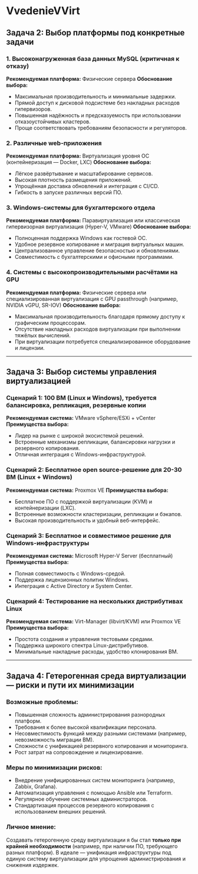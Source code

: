 # VvedenieVVirt

## Задача 2: Выбор платформы под конкретные задачи

### 1. Высоконагруженная база данных MySQL (критичная к отказу)

**Рекомендуемая платформа:** Физические сервера
**Обоснование выбора:**

* Максимальная производительность и минимальные задержки.
* Прямой доступ к дисковой подсистеме без накладных расходов гипервизоров.
* Повышенная надёжность и предсказуемость при использовании отказоустойчивых кластеров.
* Проще соответствовать требованиям безопасности и регуляторов.

### 2. Различные web-приложения

**Рекомендуемая платформа:** Виртуализация уровня ОС (контейнеризация — Docker, LXC)
**Обоснование выбора:**

* Лёгкое развёртывание и масштабирование сервисов.
* Высокая плотность размещения приложений.
* Упрощённая доставка обновлений и интеграция с CI/CD.
* Гибкость в запуске различных версий ПО.

### 3. Windows-системы для бухгалтерского отдела

**Рекомендуемая платформа:** Паравиртуализация или классическая гипервизорная виртуализация (Hyper-V, VMware)
**Обоснование выбора:**

* Полноценная поддержка Windows как гостевой ОС.
* Удобное резервное копирование и миграция виртуальных машин.
* Централизованное управление безопасностью и обновлениями.
* Совместимость с бухгалтерскими и офисными программами.

### 4. Системы с высокопроизводительными расчётами на GPU

**Рекомендуемая платформа:** Физические сервера или специализированная виртуализация с GPU passthrough (например, NVIDIA vGPU, SR-IOV)
**Обоснование выбора:**

* Максимальная производительность благодаря прямому доступу к графическим процессорам.
* Отсутствие накладных расходов виртуализации при выполнении тяжёлых вычислений.
* При виртуализации потребуется специализированное оборудование и лицензии.

---

## Задача 3: Выбор системы управления виртуализацией

### Сценарий 1: 100 ВМ (Linux и Windows), требуется балансировка, репликация, резервные копии

**Рекомендуемая система:** VMware vSphere/ESXi + vCenter
**Преимущества выбора:**

* Лидер на рынке с широкой экосистемой решений.
* Встроенные механизмы репликации, балансировки нагрузки и резервного копирования.
* Отличная интеграция с Windows-инфраструктурой.

### Сценарий 2: Бесплатное open source-решение для 20-30 ВМ (Linux + Windows)

**Рекомендуемая система:** Proxmox VE
**Преимущества выбора:**

* Бесплатное ПО с поддержкой виртуализации (KVM) и контейнеризации (LXC).
* Встроенные возможности кластеризации, репликации и бэкапов.
* Высокая производительность и удобный веб-интерфейс.

### Сценарий 3: Бесплатное и совместимое решение для Windows-инфраструктуры

**Рекомендуемая система:** Microsoft Hyper-V Server (бесплатный)
**Преимущества выбора:**

* Полная совместимость с Windows-средой.
* Поддержка лицензионных политик Windows.
* Интеграция с Active Directory и System Center.

### Сценарий 4: Тестирование на нескольких дистрибутивах Linux

**Рекомендуемая система:** Virt-Manager (libvirt/KVM) или Proxmox VE
**Преимущества выбора:**

* Простота создания и управления тестовыми средами.
* Поддержка широкого спектра Linux-дистрибутивов.
* Минимальные накладные расходы, удобство клонирования ВМ.

---

## Задача 4: Гетерогенная среда виртуализации — риски и пути их минимизации

### Возможные проблемы:

* Повышенная сложность администрирования разнородных платформ.
* Требования к более высокой квалификации персонала.
* Несовместимость функций между разными системами (например, невозможность миграции ВМ).
* Сложности с унификацией резервного копирования и мониторинга.
* Рост затрат на сопровождение и лицензирование.

### Меры по минимизации рисков:

* Внедрение унифицированных систем мониторинга (например, Zabbix, Grafana).
* Автоматизация управления с помощью Ansible или Terraform.
* Регулярное обучение системных администраторов.
* Стандартизация процессов резервного копирования с использованием внешних решений.

### Личное мнение:

Создавать гетерогенную среду виртуализации я бы стал **только при крайней необходимости** (например, при наличии ПО, требующего разных платформ). В идеале — унификация инфраструктуры под единую систему виртуализации для упрощения администрирования и снижения издержек.
